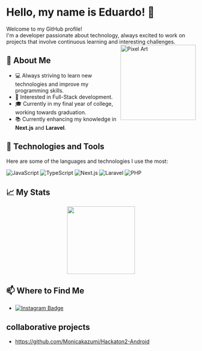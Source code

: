 # Hello, my name is Eduardo! 👋

Welcome to my GitHub profile!  
I'm a developer passionate about technology, always excited to work on projects that involve continuous learning and interesting challenges.
<img src="https://i.pinimg.com/originals/9f/1d/58/9f1d582d5a8045fec25f03530d73dd24.gif" alt="Pixel Art" align="right" width="200">
## 🚀 About Me

- 💻 Always striving to learn new technologies and improve my programming skills.
- 🎨 Interested in Full-Stack development.
- 🎓 Currently in my final year of college, working towards graduation.
- 📚 Currently enhancing my knowledge in **Next.js** and **Laravel**.

## 🚀 Technologies and Tools

Here are some of the languages and technologies I use the most:

![JavaScript](https://img.shields.io/badge/JavaScript-F7DF1E?style=for-the-badge&logo=javascript&logoColor=black)
![TypeScript](https://img.shields.io/badge/TypeScript-007ACC?style=for-the-badge&logo=typescript&logoColor=white)
![Next.js](https://img.shields.io/badge/Next.js-000000?style=for-the-badge&logo=nextdotjs&logoColor=white)
![Laravel](https://img.shields.io/badge/Laravel-FF2D20?style=for-the-badge&logo=laravel&logoColor=white)
![PHP](https://img.shields.io/badge/PHP-777BB4?style=for-the-badge&logo=php&logoColor=white)

## 📈 My Stats

<div align="center">
  <img height="180em" src="https://github-readme-stats.vercel.app/api/top-langs/?username=Eduardo-Montanhani&layout=compact&langs_count=7&theme=radical"/>
</div>

## 📫 Where to Find Me

- [![Instagram Badge](https://img.shields.io/badge/Instagram-E4405F?style=for-the-badge&logo=instagram&logoColor=white)](https://www.instagram.com/eduardom.exe/)

## collaborative projects
- https://github.com/Monicakazumi/Hackaton2-Android

